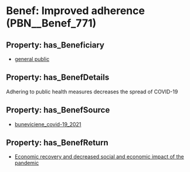 # Benef: __Improved adherence__ (PBN__Benef_771)

## Property: has_Beneficiary

* [general public](../Stakeholder/PBN__Stakeholder_29)

## Property: has_BenefDetails

Adhering to public health measures decreases the spread of COVID-19

## Property: has_BenefSource

* [buneviciene_covid-19_2021](../Article/PBN__Article_153)

## Property: has_BenefReturn

* [Economic recovery and decreased social and economic impact of the pandemic](../BenefReturn/PBN__BenefReturn_839)

